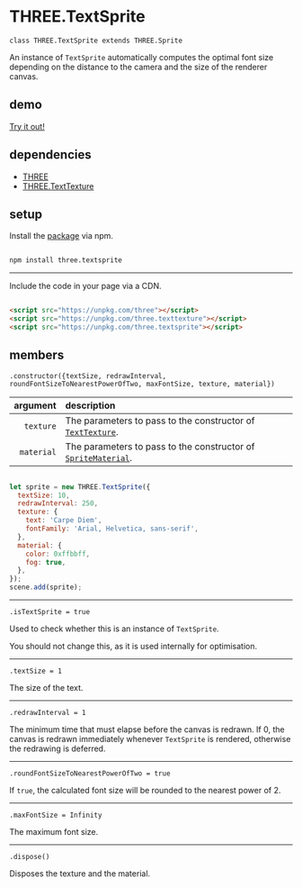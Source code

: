 # THREE.TextSprite

`class THREE.TextSprite extends THREE.Sprite`

An instance of `TextSprite` automatically computes the optimal font size depending on the distance to the camera and the size of the renderer canvas.

## demo

[Try it out!](https://seregpie.github.io/THREE.TextSprite/)

## dependencies

- [THREE](https://github.com/mrdoob/three.js)
- [THREE.TextTexture](https://github.com/SeregPie/THREE.TextTexture)

## setup

Install the [package](https://www.npmjs.com/package/three.textsprite) via npm.

```sh

npm install three.textsprite

```

---

Include the code in your page via a CDN.

```html

<script src="https://unpkg.com/three"></script>
<script src="https://unpkg.com/three.texttexture"></script>
<script src="https://unpkg.com/three.textsprite"></script>

```

## members

`.constructor({textSize, redrawInterval, roundFontSizeToNearestPowerOfTwo, maxFontSize, texture, material})`

| argument | description |
| ---: | :--- |
| `texture` | The parameters to pass to the constructor of [`TextTexture`](https://github.com/SeregPie/THREE.TextTexture). |
| `material` | The parameters to pass to the constructor of [`SpriteMaterial`](https://threejs.org/docs/index.html#api/materials/SpriteMaterial). |

```javascript

let sprite = new THREE.TextSprite({
  textSize: 10,
  redrawInterval: 250,
  texture: {
    text: 'Carpe Diem',
    fontFamily: 'Arial, Helvetica, sans-serif',
  },
  material: {
    color: 0xffbbff,
    fog: true,
  },
});
scene.add(sprite);

```

---

`.isTextSprite = true`

Used to check whether this is an instance of `TextSprite`.

You should not change this, as it is used internally for optimisation.

---

`.textSize = 1`

The size of the text.

---

`.redrawInterval = 1`

The minimum time that must elapse before the canvas is redrawn. If 0, the canvas is redrawn immediately whenever `TextSprite` is rendered, otherwise the redrawing is deferred.

---

`.roundFontSizeToNearestPowerOfTwo = true`

If `true`, the calculated font size will be rounded to the nearest power of 2.

---

`.maxFontSize = Infinity`

The maximum font size.

---

`.dispose()`

Disposes the texture and the material.
